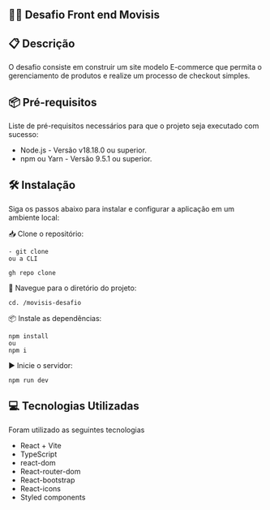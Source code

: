 
## 👨‍💻 Desafio Front end Movisis

## 📋 Descrição
O desafio consiste em construir um site modelo E-commerce que permita o gerenciamento de produtos e realize um processo de checkout simples.
## 📦 Pré-requisitos

Liste de pré-requisitos necessários para que o projeto seja executado com sucesso:

 - Node.js - Versão v18.18.0 ou superior.
 - npm ou Yarn - Versão 9.5.1 ou superior.
## 🛠️ Instalação

Siga os passos abaixo para instalar e configurar a aplicação em um ambiente local:

📥 Clone o repositório:

    - git clone 
    ou a CLI

    gh repo clone 


📂 Navegue para o diretório do projeto:

    cd. /movisis-desafio

📦 Instale as dependências:

    npm install
    ou
    npm i

▶️ Inicie o servidor:

    npm run dev
## 💻 Tecnologias Utilizadas

Foram utilizado as seguintes tecnologias 

 - React + Vite
 - TypeScript
 - react-dom
 - React-router-dom
 - React-bootstrap
 - React-icons
 - Styled components